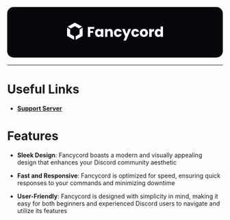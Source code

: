 <div align="center" style="border-radius: 15px;">
  <img src="./src/assets/images/Banner.png" style="border-radius: 15px;" />
</div>

---

# Useful Links

- [**Support Server**](https://discord.gg/RPt73adMBq)

# Features

- **Sleek Design**: Fancycord boasts a modern and visually appealing design that enhances your Discord community aesthetic

- **Fast and Responsive**: Fancycord is optimized for speed, ensuring quick responses to your commands and minimizing downtime

- **User-Friendly**: Fancycord is designed with simplicity in mind, making it easy for both beginners and experienced Discord users to navigate and utilize its features
